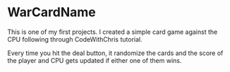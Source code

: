 # WarCardName
This is one of my first projects. I created a simple card game against the CPU following through CodeWithChris tutorial. 

Every time you hit the deal button, it randomize the cards and the score of the player and CPU gets updated if either one of them wins.
